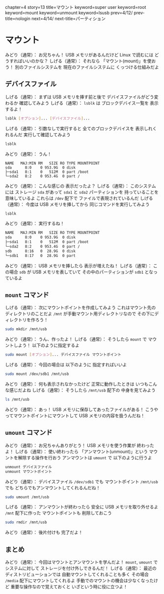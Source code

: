 chapter=4
story=13
title=マウント
keyword=super user
keyword=root
keyword=mount
keyword=unmount
keyword=lsusb
prev=4/12/
prev-title=nologin
next=4/14/
next-title=パーティション

# マウント

みどり（通常）：
  お兄ちゃん！
  USB メモリがあるんだけど
  Linux で読むには
  どうすればいいのかな？
しげる（通常）：
  それなら
  「マウント(mount)」を使おう！
  別のファイルシステムを
  現在のファイルシステムに
  くっつける仕組みだよ

## デバイスファイル

しげる（通常）：
  まずは USB メモリを挿す前と後で
  デバイスファイルがどう変わるか
  確認してみよう
しげる（通常）：
  `lsblk` は
  ブロックデバイス一覧を
  表示するよ！

```bash
lsblk [オプション]... [デバイスファイル]...
```

しげる（通常）：
  引数なしで実行すると
  全てのブロックデバイスを
  表示しれくれるんだ
  実行して確認してみよう

```bash
lsblk
```

みどり（通常）：
  うん！

```console
NAME   MAJ:MIN RM   SIZE RO TYPE MOUNTPOINT
sda      8:0    0 953.9G  0 disk
├─sda1   8:1    0   512M  0 part /boot
└─sda2   8:2    0 953.4G  0 part /
```

みどり（通常）：
  こんな感じの
  表示だったよ？
しげる（通常）：
  このシステムには
  ストレージ `sda` があって
  `sda1` と `sda2` パーティションを
  持っていることを意味しているよ
  これらは `/dev` 配下で
  ファイルで表現されているんだ
しげる（通常）：
  今度は USB メモリを挿してから
  同じコマンドを実行してみよう

```bash
lsblk
```

みどり（通常）：
  実行するね！

```bash
NAME   MAJ:MIN RM   SIZE RO TYPE MOUNTPOINT
sda      8:0    0 953.9G  0 disk
├─sda1   8:1    0   512M  0 part /boot
└─sda2   8:2    0 953.4G  0 part /
sdb      8:16   0  28.9G  0 disk
└─sdb1   8:17   0  28.9G  0 part
```

みどり（通常）：
  USB メモリを挿したら
  表示が増えたね！
しげる（通常）：
  この場合 `sdb` が
  USB メモリを表していて
  その中のパーティションが
  `sdb1` となっているよ

## `mount` コマンド

しげる（通常）：
  次にマウントポイントを作成してみよう
  これはマウント先のディレクトリのことだよ
  `/mnt` が手動マウント用ディレクトリなので
  その下にディレクトリを作ろう！

```bash
sudo mkdir /mnt/usb
```

みどり（通常）：
  うん、作ったよ！
しげる（通常）：
  そうしたら `mount` で
  マウントしよう！
  以下のように指定するよ

```bash
sudo mount [オプション]... デバイスファイル マウントポイント
```

しげる（通常）：
  今回の場合は
  以下のように
  指定すればいいよ

```bash
sudo mount /dev/sdb1 /mnt/usb
```

みどり（通常）：
  何も表示されなかったけど
  正常に動作したときは
  いつもこんな感じだよね
しげる（通常）：
  そうしたら
  `/mnt/usb` 配下の
  中身を見てみよう

```bash
ls /mnt/usb
```

みどり（通常）：
  あっ！
  USB メモリに保存してあったファイルがある！
  こうやってマウントポイントにマウントして
  USB メモリの内容を扱うんだね！

## `umount` コマンド

みどり（通常）：
  お兄ちゃんありがとう！
  USB メモリを使う作業が
  終わったよ！
しげる（通常）：
  使い終わったら
  「アンマウント(unmount)」という
  マウントを解除する操作を行おう
  アンマウントは `umount` で
  以下のように行うよ

```bash
unmount デバイスファイル
unmount マウントポイント
```

みどり（通常）：
  デバイスファイル `/dev/sdb1` でも
  マウントポイント `/mnt/usb` でも
  どちらでもアンマウントしてくれるんだね！

```bash
sudo umount /mnt/usb
```

しげる（通常）：
  アンマウントが終わったら
  安全に USB メモリを取り外せるよ
  `/mnt` 配下に作った
  マウントポイントも
  削除しておこう

```bash
sudo rmdir /mnt/usb
```

みどり（通常）：
  後片付けも
  完了だよ！

## まとめ

みどり（通常）：
  今回はマウントとアンマウントを学んだよ！
  `mount`, `umount` でシステムに対して
  ストレージを付け外しできるんだ！
しげる（通常）：
  最近のディストリビューションでは
  自動マウントしてくれることも多く
  その場合 `/media` 配下にマウントしてくれるよ
  手動でのマウントの機会は少なくなったけど
  重要な操作なので覚えておくと
  いざという時に役に立つよ！

